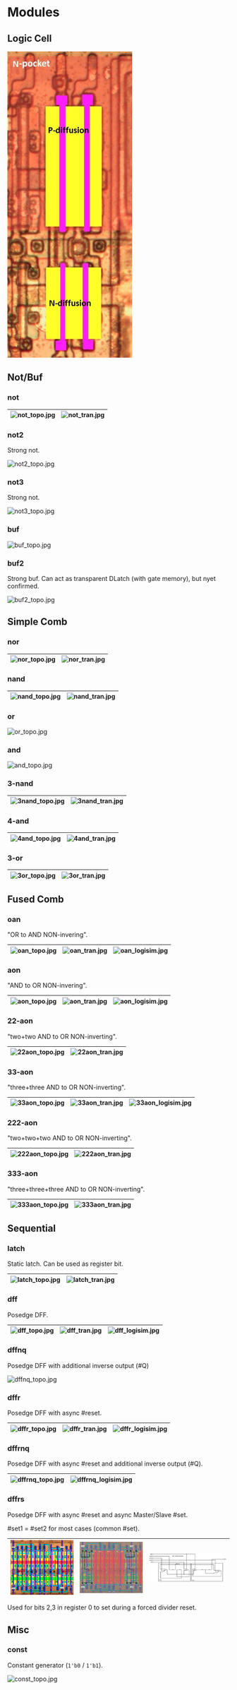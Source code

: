 # Modules

## Logic Cell

![logic_cell.jpg](imgstore/logic_cell.jpg)

## Not/Buf

### not

|![not_topo.jpg](imgstore/not_topo.jpg)|![not_tran.jpg](imgstore/not_tran.jpg)|
|---|---|

### not2

Strong not.

![not2_topo.jpg](imgstore/not2_topo.jpg)

### not3

Strong not.

![not3_topo.jpg](imgstore/not3_topo.jpg)

### buf

![buf_topo.jpg](imgstore/buf_topo.jpg)

### buf2

Strong buf. Can act as transparent DLatch (with gate memory), but nyet confirmed.

![buf2_topo.jpg](imgstore/buf2_topo.jpg)

## Simple Comb

### nor

|![nor_topo.jpg](imgstore/nor_topo.jpg)|![nor_tran.jpg](imgstore/nor_tran.jpg)|
|---|---|

### nand

|![nand_topo.jpg](imgstore/nand_topo.jpg)|![nand_tran.jpg](imgstore/nand_tran.jpg)|
|---|---|

### or

![or_topo.jpg](imgstore/or_topo.jpg)

### and

![and_topo.jpg](imgstore/and_topo.jpg)

### 3-nand

|![3nand_topo.jpg](imgstore/3nand_topo.jpg)|![3nand_tran.jpg](imgstore/3nand_tran.jpg)|
|---|---|

### 4-and

|![4and_topo.jpg](imgstore/4and_topo.jpg)|![4and_tran.jpg](imgstore/4and_tran.jpg)|
|---|---|

### 3-or

|![3or_topo.jpg](imgstore/3or_topo.jpg)|![3or_tran.jpg](imgstore/3or_tran.jpg)|
|---|---|

## Fused Comb

### oan

"OR to AND NON-invering".

|![oan_topo.jpg](imgstore/oan_topo.jpg)|![oan_tran.jpg](imgstore/oan_tran.jpg)|![oan_logisim.jpg](imgstore/oan_logisim.jpg)|
|---|---|---|

### aon

"AND to OR NON-invering".

|![aon_topo.jpg](imgstore/aon_topo.jpg)|![aon_tran.jpg](imgstore/aon_tran.jpg)|![aon_logisim.jpg](imgstore/aon_logisim.jpg)|
|---|---|---|

### 22-aon

"two+two AND to OR NON-inverting".

|![22aon_topo.jpg](imgstore/22aon_topo.jpg)|![22aon_tran.jpg](imgstore/22aon_tran.jpg)|
|---|---|

### 33-aon

"three+three AND to OR NON-inverting".

|![33aon_topo.jpg](imgstore/33aon_topo.jpg)|![33aon_tran.jpg](imgstore/33aon_tran.jpg)|![33aon_logisim.jpg](imgstore/33aon_logisim.jpg)|
|---|---|---|

### 222-aon

"two+two+two AND to OR NON-inverting".

|![222aon_topo.jpg](imgstore/222aon_topo.jpg)|![222aon_tran.jpg](imgstore/222aon_tran.jpg)|
|---|---|

### 333-aon

"three+three+three AND to OR NON-inverting".

|![333aon_topo.jpg](imgstore/333aon_topo.jpg)|![333aon_tran.jpg](imgstore/333aon_tran.jpg)|
|---|---|

## Sequential

### latch

Static latch. Can be used as register bit.

|![latch_topo.jpg](imgstore/latch_topo.jpg)|![latch_tran.jpg](imgstore/latch_tran.jpg)|
|---|---|

### dff

Posedge DFF.

|![dff_topo.jpg](imgstore/dff_topo.jpg)|![dff_tran.jpg](imgstore/dff_tran.jpg)|![dff_logisim.jpg](imgstore/dff_logisim.jpg)|
|---|---|---|

### dffnq

Posedge DFF with additional inverse output (#Q)

![dffnq_topo.jpg](imgstore/dffnq_topo.jpg)

### dffr

Posedge DFF with async #reset.

|![dffr_topo.jpg](imgstore/dffr_topo.jpg)|![dffr_tran.jpg](imgstore/dffr_tran.jpg)|![dffr_logisim.jpg](imgstore/dffr_logisim.jpg)|
|---|---|---|

### dffrnq

Posedge DFF with async #reset and additional inverse output (#Q).

|![dffrnq_topo.jpg](imgstore/dffrnq_topo.jpg)|![dffrnq_logisim.jpg](imgstore/dffrnq_logisim.jpg)|
|---|---|

### dffrs

Posedge DFF with async #reset and async Master/Slave #set.

#set1 = #set2 for most cases (common #set).

|![dffrs_topo.jpg](imgstore/dffrs_topo.jpg)|![dffrs_tran.jpg](imgstore/dffrs_tran.jpg)|![dffrs_logisim.jpg](imgstore/dffrs_logisim.jpg)|
|---|---|---|

Used for bits 2,3 in register 0 to set during a forced divider reset.

## Misc

### const

Constant generator (`1'b0` / `1'b1`).

![const_topo.jpg](imgstore/const_topo.jpg)
